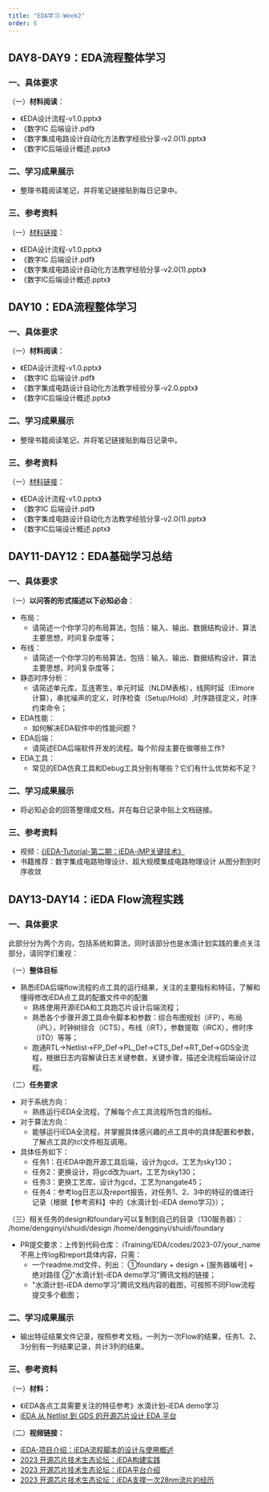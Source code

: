 ```yaml
---
title: "EDA学习-Week2"
order: 6
---
```


## DAY8-DAY9：EDA流程整体学习

### 一、具体要求

（一）**材料阅读**：
   - 《EDA设计流程-v1.0.pptx》
   - 《数字IC 后端设计.pdf》
   - 《数字集成电路设计自动化方法教学经验分享-v2.0(1).pptx》
   - 《数字IC后端设计概述.pptx》

### 二、学习成果展示

- 整理书籍阅读笔记，并将笔记链接贴到每日记录中。

### 三、参考资料

（一）[材料链接](https://gitee.com/oscc-project/iTraining/tree/master/EDA/ppt)：
   - 《EDA设计流程-v1.0.pptx》
   - 《数字IC 后端设计.pdf》
   - 《数字集成电路设计自动化方法教学经验分享-v2.0(1).pptx》
   - 《数字IC后端设计概述.pptx》

## DAY10：EDA流程整体学习

### 一、具体要求

（一）**材料阅读**：
   - 《EDA设计流程-v1.0.pptx》
   - 《数字IC 后端设计.pdf》
   - 《数字集成电路设计自动化方法教学经验分享-v2.0.pptx》
   - 《数字IC后端设计概述.pptx》

### 二、学习成果展示

- 整理书籍阅读笔记，并将笔记链接贴到每日记录中。

### 三、参考资料

（一）[材料链接](https://gitee.com/oscc-project/iTraining/tree/master/EDA/ppt)：
   - 《EDA设计流程-v1.0.pptx》
   - 《数字IC 后端设计.pdf》
   - 《数字集成电路设计自动化方法教学经验分享-v2.0(1).pptx》
   - 《数字IC后端设计概述.pptx》


## DAY11-DAY12：EDA基础学习总结

### 一、具体要求

（一）**以问答的形式描述以下必知必会**：
   - 布局：
     - 请简述一个你学习的布局算法，包括：输入、输出、数据结构设计、算法主要思想，时间复杂度等；
   - 布线：
     - 请简述一个你学习的布局算法，包括：输入、输出、数据结构设计、算法主要思想，时间复杂度等；
   - 静态时序分析：
     - 请简述单元库，互连寄生，单元时延（NLDM表格），线网时延（Elmore计算），串扰噪声的定义，时序检查（Setup/Hold）,时序路径定义，时序约束命令； 
   - EDA性能：
     - 如何解决EDA软件中的性能问题？ 
   - EDA后端：
     - 请简述EDA后端软件开发的流程。每个阶段主要在做哪些工作? 
   - EDA工具：
     - 常见的EDA仿真工具和Debug工具分别有哪些？它们有什么优势和不足？

### 二、学习成果展示
   - 将必知必会的回答整理成文档，并在每日记录中贴上文档链接。

### 三、参考资料

- 视频：[《iEDA-Tutorial-第二期：iEDA-iMP关键技术》](https://www.bilibili.com/video/BV1GV41157js)
- 书籍推荐：数字集成电路物理设计、超大规模集成电路物理设计 从图分割到时序收敛



## DAY13-DAY14：iEDA Flow流程实践

### 一、具体要求

此部分分为两个方向，包括系统和算法，同时该部分也是水滴计划实践的重点关注部分，请同学们重视：

（一）**整体目标**
- 熟悉iEDA后端flow流程的点工具的运行结果，关注的主要指标和特征，了解和懂得修改iEDA点工具的配置文件中的配置
  - 熟练使用开源iEDA和工具跑芯片设计后端流程；
  - 熟悉各个步骤开源工具命令脚本和参数：综合布图规划（iFP），布局（iPL），时钟树综合（iCTS），布线（iRT），参数提取（iRCX），修时序（iTO）等等； 
  - 跑通RTL->Netlist->FP_Def->PL_Def->CTS_Def->RT_Def->GDS全流程，根据日志内容解读日志关键参数，关键步骤，描述全流程后端设计过程。

（二）**任务要求**
- 对于系统方向：
   - 熟练运行iEDA全流程，了解每个点工具流程所包含的指标。
- 对于算法方向：
   - 能够运行iEDA全流程，并掌握具体感兴趣的点工具中的具体配置和参数，了解点工具的tcl文件相互调用。
- 具体任务如下：
   - 任务1：在iEDA中跑开源工具后端，设计为gcd，工艺为sky130；
   - 任务2：更换设计，将gcd改为uart，工艺为sky130；
   - 任务3：更换工艺库，设计为gcd，工艺为nangate45；
   - 任务4：参考log日志以及report报告，对任务1、2、3中的特征的值进行记录（根据【参考资料】中的《水滴计划-iEDA demo学习》）；

（三）相关任务的design和foundary可以复制到自己的目录（130服务器）： /home/dengqinyi/shuidi/design /home/dengqinyi/shuidi/foundary 
- PR提交要求：上传到代码仓库： iTraining/EDA/codes/2023-07/your_name 不用上传log和report具体内容，只需： 
  - 一个readme.md文件，列出： ①foundary + design + [服务器编号] + 绝对路径 ②"水滴计划-iEDA demo学习"腾讯文档的链接；
  - "水滴计划-iEDA demo学习"腾讯文档内容的截图，可按照不同Flow流程提交多个截图；

### 二、学习成果展示

- 输出特征结果文件记录，按照参考文档，一列为一次Flow的结果，任务1、2、3分别有一列结果记录，共计3列的结果。

### 三、参考资料

（一）**材料：**
   - 《iEDA各点工具需要关注的特征参考》水滴计划-iEDA demo学习
   - [iEDA 从 Netlist 到 GDS 的开源芯片设计 EDA 平台](https://gitee.com/oscc-project/iEDA/blob/master/README.md)

（二）**视频链接：**
   - [iEDA-项目介绍：iEDA流程脚本的设计与使用概述](https://www.bilibili.com/video/BV1xx4y1X7Wq)
   - [2023 开源芯片技术生态论坛：iEDA构建实践](https://www.bilibili.com/video/BV1mp4y1P7C7)
   - [2023 开源芯片技术生态论坛：iEDA平台介绍](https://www.bilibili.com/video/BV1T94y147pX)
   - [2023 开源芯片技术生态论坛：iEDA支撑一次28nm流片的经历](https://www.bilibili.com/video/BV1Th4y1S7Xj)

